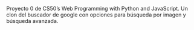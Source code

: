 Proyecto 0 de CS50’s Web Programming with Python and JavaScript.
Un clon del buscador de google con opciones para búsqueda por imagen y búsqueda avanzada.

